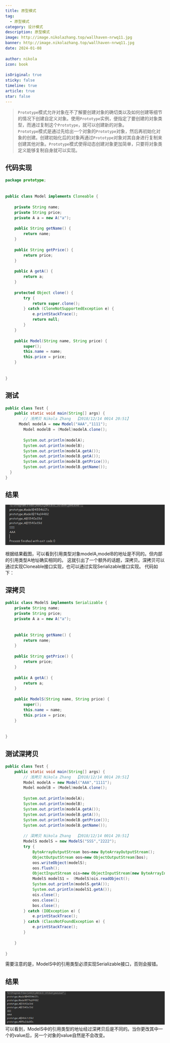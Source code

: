 ```yaml
---
title: 原型模式
tag:
  - 原型模式
category: 设计模式
description: 原型模式
image: http://image.nikolazhang.top/wallhaven-nrwq11.jpg
banner: http://image.nikolazhang.top/wallhaven-nrwq11.jpg
date: 2024-01-08

author: nikola
icon: book

isOriginal: true
sticky: false
timeline: true
article: true
star: false
---
```


> `Prototype`模式允许对象在不了解要创建对象的确切类以及如何创建等细节的情况下创建自定义对象。使用`Prototype`实例，便指定了要创建的对象类型，而通过复制这个`Prototype`，就可以创建新的对象。  
> `Prototype`模式是通过先给出一个对象的`Prototype`对象，然后再初始化对象的创建。创建初始化后的对象再通过`Prototype`对象对其自身进行复制来创建其他对象。`Prototype`模式使得动态创建对象更加简单，只要将对象类定义能够复制自身就可以实现。

<!--more-->

## 代码实现

```java
package prototype;


public class Model implements Cloneable {

    private String name;
    private String price;
    private A a = new A("a");

    public String getName() {
        return name;
    }

    public String getPrice() {
        return price;
    }

    public A getA() {
        return a;
    }

    protected Object clone() {
        try {
            return super.clone();
        } catch (CloneNotSupportedException e) {
            e.printStackTrace();
            return null;
        }
    }

    public Model(String name, String price) {
        super();
        this.name = name;
        this.price = price;
    }


}

```

## 测试

```java
public class Test {
    public static void main(String[] args) {
        // 浅拷贝 Nikola Zhang  【2018/12/14 0014 20:51】
      Model modelA = new Model("AAA","1111");
        Model modelB = (Model)modelA.clone();

        System.out.println(modelA);
        System.out.println(modelB);
        System.out.println(modelA.getA());
        System.out.println(modelB.getA());
        System.out.println(modelB.getPrice());
        System.out.println(modelB.getName());
  }
}

```

## 结果

![结果](/images/article/181214/prototypeqian.png)

根据结果截图，可以看到引用类型对象modelA,modelB的地址是不同的。但内部的引用类型A地址确实相同的。
这就引出了一个额外的话题，深拷贝。深拷贝可以通过实现Cloneable接口实现，也可以通过实现Serializable接口实现。
代码如下：

## 深拷贝

```java
public class ModelS implements Serializable {
    private String name;
    private String price;
    private A a = new A("a");


    public String getName() {
        return name;
    }

    public String getPrice() {
        return price;
    }

    public A getA() {
        return a;
    }

    public ModelS(String name, String price) {
        super();
        this.name = name;
        this.price = price;
    }


}

```

## 测试深拷贝

```java
public class Test {
    public static void main(String[] args) {
        // 浅拷贝 Nikola Zhang  【2018/12/14 0014 20:51】
        Model modelA = new Model("AAA","1111");
        Model modelB = (Model)modelA.clone();

        System.out.println(modelA);
        System.out.println(modelB);
        System.out.println(modelA.getA());
        System.out.println(modelB.getA());
        System.out.println(modelB.getPrice());
        System.out.println(modelB.getName());

        // 深拷贝 Nikola Zhang  【2018/12/14 0014 20:51】
        ModelS modelS = new ModelS("SSS","2222");
        try {
            ByteArrayOutputStream bos=new ByteArrayOutputStream();
            ObjectOutputStream oos=new ObjectOutputStream(bos);
            oos.writeObject(modelS);
            oos.flush();
            ObjectInputStream ois=new ObjectInputStream(new ByteArrayInputStream(bos.toByteArray()));
            ModelS modelS1 =  (ModelS)ois.readObject();
            System.out.println(modelS.getA());
            System.out.println(modelS1.getA());
            ois.close();
            oos.close();
            bos.close();
        } catch (IOException e) {
            e.printStackTrace();
        } catch (ClassNotFoundException e) {
            e.printStackTrace();
        }

    }

}

```

需要注意的是，ModelS中的引用类型必须实现Serializable接口，否则会报错。

## 结果

![结果](/images/article/181214/prototype.png)
可以看到，ModelS中的引用类型的地址经过深拷贝后是不同的。当你更改其中一个的value后，另一个对象的value自然是不会改变。
